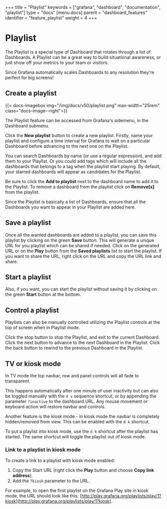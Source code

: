 +++
title = "Playlist"
keywords = ["grafana", "dashboard", "documentation", "playlist"]
type = "docs"
[menu.docs]
parent = "dashboard_features"
identifier = "feature_playlist"
weight = 4
+++


# Playlist

The Playlist is a special type of Dashboard that rotates through a list of Dashboards. A Playlist can be a great way to build situational awareness, or just show off your metrics to your team or visitors.

Since Grafana automatically scales Dashboards to any resolution they're perfect for big screens!

## Create a playlist

{{< docs-imagebox img="/img/docs/v50/playlist.png" max-width="25rem" class="docs-image--right">}}

The Playlist feature can be accessed from Grafana's sidemenu, in the Dashboard submenu.

Click the **New playlist** button to create a new playlist. Firstly, name your playlist and configure a time interval for Grafana to wait on a particular Dashboard before advancing to the next one on the Playlist.

You can search Dashboards by name (or use a regular expression), and add them to your Playlist. Or you could add tags which will include all the dashboards that belongs to a tag when the playlist start playing. By default, your starred dashboards will appear as candidates for the Playlist.

Be sure to click the **Add to playlist** next to the dashboard name to add it to the Playlist. To remove a dashboard from the playlist click on **Remove[x]** from the playlist.

Since the Playlist is basically a list of Dashboards, ensure that all the Dashboards you want to appear in your Playlist are added here.

## Save a playlist

Once all the wanted dashboards are added to a playlist, you can save this playlist by clicking on the green **Save** button. This will generate a unique URL for you playlist which can be shared if needed. Click on the generated URL or on the **Play** button from the **Saved playlists** list to start the playlist. If you want to share the URL, right click on the URL and copy the URL link and share.

## Start a playlist

Also, if you want, you can start the playlist without saving it by clicking on the green **Start** button at the bottom.

## Control a playlist

Playlists can also be manually controlled utilizing the Playlist controls at the top of screen when in Playlist mode.

Click the stop button to stop the Playlist, and exit to the current Dashboard.
Click the next button to advance to the next Dashboard in the Playlist.
Click the back button to rewind to the previous Dashboard in the Playlist.

## TV or kiosk mode

In TV mode the top navbar, row and panel controls will all fade to transparent.

This happens automatically after one minute of user inactivity but can also be toggled manually
with the `d v` sequence shortcut, or by appending the parameter `?inactive` to the dashboard URL. Any mouse movement or keyboard action will
restore navbar and controls.

Another feature is the kiosk mode - in kiosk mode the navbar is completely hidden/removed from view. This can be enabled with the `d k`
shortcut.

To put a playlist into kiosk mode, use the `d k` shortcut after the playlist has started. The same shortcut will toggle the playlist out of kiosk mode.

### Link to a playlist in kiosk mode

To create a link to a playlist with kiosk mode enabled:

1. Copy the Start URL (right click  the **Play** button and choose **Copy link address**).
2. Add the `?kiosk` parameter to the URL.

For example, to open the first playlist on the Grafana Play site in kiosk mode, the URL should look like this:
[http://play.grafana.org/playlists/play/1?kiosk](http://play.grafana.org/playlists/play/1?kiosk).
